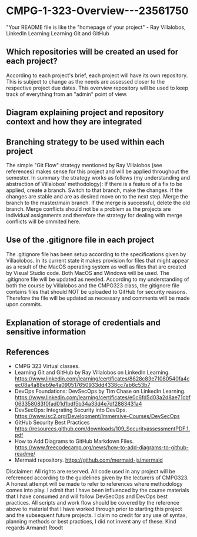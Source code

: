 # CMPG-1-323-Overview---23561750
 "Your README file is like the "homepage of your project" - Ray Villalobos, LinkedIn Learning Learning Git and GitHub

## Which repositories will be created an used for each project?
According to each project's brief, each project will have its own repository. This is subject to change as the needs are assessed closer to the respective project due dates.
This overview repository will be used to keep track of everything from an "admin" point of view. 

## Diagram explaining project and repository context and how they are integrated


## Branching strategy to be used within each project
The simple "Git Flow" strategy mentioned by Ray Villalobos (see references) makes sense for this project and will be applied throughout the semester. 
In summary the strategy works as follows (my understanding and abstraction of Villalobos' methodology):
If there is a feature of a fix to be applied, create a branch.
Switch to that branch, make the changes. 
If the changes are stable and are as desired move on to the next step.
Merge the branch to the master/main branch.
If the merge is successful, delete the old branch.
Merge conflicts should not be a problem as the projects are individual assignments and therefore the strategy for dealing with merge conflicts will be ommited here. 
## Use of the .gitignore file in each project
The .gitignore file has been setup according to the specifications given by Villaolobos. In its current state it makes provision for files that might appear as a result of the MacOS operating system as well as files that are created by Visual Studio code. Both MacOS and Windows will be used.
The .gitignore file will be updated as needed. According to my understanding of both the course by Villalobos and the CMPG323 class, the gitignore file contains files that should NOT be uploaded to GitHub for security reasons. Therefore the file will be updated as necessary and comments will be made upon commits. 

## Explanation of storage of credentials and sensitive information

## References
- CMPG 323 Virtual classes.
- Learning Git and GitHub by Ray Villalobos on LinkedIn Learning. https://www.linkedin.com/learning/certificates/8628c83e71080540fa4cec08a4a88eb9e4a090517650933dd4338cc7ab6c53b7
- DevOps Foundations: DevSecOps by Tim Chase on LinkedIn Learning. https://www.linkedin.com/learning/certificates/e0c6fd5d03a2d8ae71cbf063358083f0fad01d1bdf5b34a33d4e7df2883431a4
- DevSecOps: Integrating Security into DevOps. https://www.isc2.org/Development/Immersive-Courses/DevSecOps
- GitHub Security Best Practices https://resources.github.com/downloads/109_SecurityassessmentPDF.1.pdf
- How to Add Diagrams to GitHub Markdown Files. https://www.freecodecamp.org/news/how-to-add-diagrams-to-github-readme/
- Mermaid repository. https://github.com/mermaid-js/mermaid

Disclaimer:
All rights are reserved. All code used in any project will be referenced according to the guidelines given by the lecturers of CMPG323.
A honest attempt will be made to refer to references where methodology comes into play. I admit that I have been influenced by the course materials that I have consumed and will follow DevSecOps and DevOps best practices. All scripts and work flow should be covered by the reference above to material that I have worked through prior to starting this project and the subsequent future projects. I claim no credit for any use of syntax, planning methods or best practices, I did not invent any of these. 
Kind regards
Armandt Roodt
